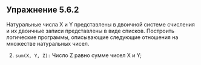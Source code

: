 ## Упражнение 5.6.2

Натуральные числа X и Y представлены в двоичной системе счисления и их двоичные записи представлены в виде списков. Построить логические программы,
описывающие следующие отношения на множестве натуральных чисел.

2. `sum(X, Y, Z):` Число Z равно сумме чисел X и Y;
